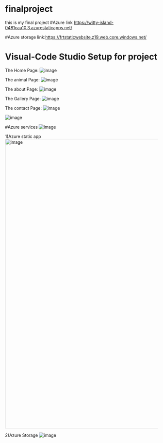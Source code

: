 # finalproject
this is  my final project
#Azure link https://witty-island-0481caa10.3.azurestaticapps.net/

#Azure storage link:https://frtstaticwebsite.z19.web.core.windows.net/

#	Visual-Code Studio Setup for project
The Home Page:
![image](https://github.com/11priyanka1/finalproject/assets/139111395/14a5f89c-7260-4dac-92c8-f5f19cbb5b6b)


The animal Page:
![image](https://github.com/11priyanka1/finalproject/assets/139111395/ae02e2a8-9162-453f-af14-5713b85c1b04)


The about Page: 
![image](https://github.com/11priyanka1/finalproject/assets/139111395/61551035-0415-48c8-b053-79869ae5645c)


The Gallery Page:
![image](https://github.com/11priyanka1/finalproject/assets/139111395/b70c1b6c-621b-4e8c-962a-48e31972a521)


The contact Page: 
![image](https://github.com/11priyanka1/finalproject/assets/139111395/fc3d3674-781b-4dc1-af7a-e44f0c7a7e5e)

![image](https://github.com/11priyanka1/finalproject/assets/139111395/9b18839f-7a55-438f-8972-3acb56b419a4)



#Azure services
![image](https://github.com/11priyanka1/finalproject/assets/139111395/e4ddcc0f-55e8-409b-9be8-02b8e98bf3d0)

1)Azure static app
<img width="950" alt="image" src="https://github.com/11priyanka1/finalproject/assets/139111395/fc79a105-4371-4234-941a-23ddbfc785bc">

2)Azure Storage
![image](https://github.com/11priyanka1/finalproject/assets/139111395/5ac19db6-6ccf-43fe-9e72-fdc1dfdee1f8)




